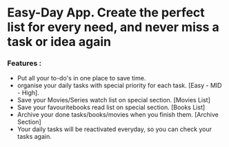 # Easy-Day App. Create the perfect list for every need, and never miss a task or idea again
### Features :
- Put all your to-do's in one place to save time.
- organise your daily tasks with special priority for each task. [Easy - MID - High].
- Save your Movies/Series watch list on special section. [Movies List]
- Save your favouritebooks read list on special section. [Books List]
- Archive your done tasks/books/movies when you finish them. [Archive Section]
- Your daily tasks will be reactivated everyday, so you can check your tasks again.

